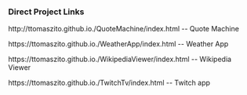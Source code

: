 

<div>
  
  <h3>Direct Project Links</h3>
  
  
  <p> http://ttomaszito.github.io./QuoteMachine/index.html -- Quote Machine </p>
  <p>https://ttomaszito.github.io./WeatherApp/index.html -- Weather App</p>
  <p>https://ttomaszito.github.io./WikipediaViewer/index.html -- Wikipedia Viewer</p>
  <p>https://ttomaszito.github.io./TwitchTv/index.html -- Twitch app</p>
  <bk>

 
  
</div>
  
  
 
